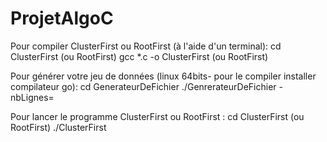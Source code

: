 ProjetAlgoC
===========
Pour compiler ClusterFirst ou RootFirst (à l'aide d'un terminal): 
		cd ClusterFirst (ou RootFirst)
		gcc *.c -o ClusterFirst (ou RootFirst)

Pour générer votre jeu de données (linux 64bits- pour le compiler installer compilateur go):
		cd GenerateurDeFichier 
		./GenrerateurDeFichier -nbLignes=<VotreNombreDitems>

Pour lancer le programme ClusterFirst ou RootFirst : 
		cd ClusterFirst (ou RootFirst)
		./ClusterFirst <capDuChariot> <CheminDeVotreFichierDeDonnees>